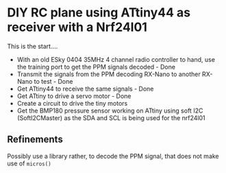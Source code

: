 # DIY RC plane using ATtiny44 as receiver with a Nrf24l01

This is the start....

* With an old ESky 0404 35MHz 4 channel radio controller to hand,  use the training port to get the PPM signals decoded - Done
* Transmit the signals from the PPM decoding RX-Nano to another RX-Nano to test - Done
* Get ATtiny44 to receive the same signals - Done
* Get ATtiny to drive a servo motor - Done
* Create a circuit to drive the tiny motors
* Get the BMP180 pressure sensor working on ATtiny using soft I2C (SoftI2CMaster) as the SDA and SCL is being used for the nrf24l01


## Refinements
Possibly use a library rather, to decode the PPM signal, that does not make use of `micros()`


